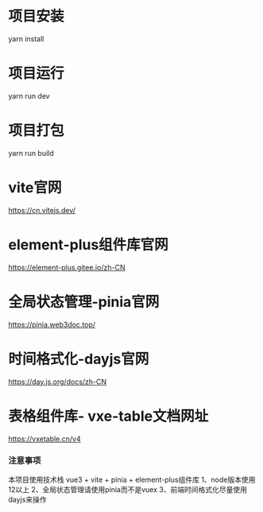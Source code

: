 # 项目安装
yarn install
# 项目运行
yarn run dev
# 项目打包
yarn run build

# vite官网
https://cn.vitejs.dev/
# element-plus组件库官网
https://element-plus.gitee.io/zh-CN
# 全局状态管理-pinia官网
https://pinia.web3doc.top/
# 时间格式化-dayjs官网
https://day.js.org/docs/zh-CN
# 表格组件库- vxe-table文档网址
https://vxetable.cn/v4

### 注意事项
本项目使用技术栈 vue3 + vite + pinia + element-plus组件库
1、node版本使用12以上
2、全局状态管理请使用pinia而不是vuex
3、前端时间格式化尽量使用dayjs来操作
